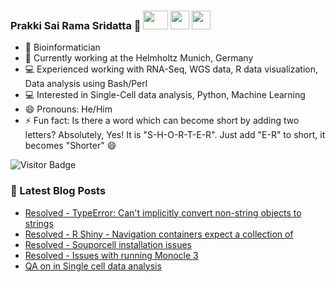 ### Prakki Sai Rama Sridatta 👋 [<img src="https://img.shields.io/badge/-blue?style=flat-square&logo=Linkedin&logoColor=white&link=https://www.linkedin.com/in/prakki-sai-rama-sridatta-data" width="40" height="30">](https://www.linkedin.com/in/prakki-sai-rama-sridatta-data/) [<img src="https://upload.wikimedia.org/wikipedia/commons/thumb/6/6f/Logo_of_Twitter.svg/1920px-Logo_of_Twitter.svg.png" width="30" height="30">](https://twitter.com/Prakki_Rama) [<img src="https://www.blogger.com/img/logo_blogger_40px.png" width="30" height="30">](https://asearchforsolutions.blogspot.com/)


- 🔭 Bioinformatician
- 🌱 Currently working at the Helmholtz Munich, Germany
- 💻 Experienced working with RNA-Seq, WGS data, R data visualization, Data analysis using Bash/Perl
- 💻 Interested in Single-Cell data analysis, Python, Machine Learning
- 😄 Pronouns: He/Him
- ⚡ Fun fact: Is there a word which can become short by adding two letters? Absolutely, Yes! It is "S-H-O-R-T-E-R". Just add "E-R" to short, it becomes "Shorter" 😄

![Visitor Badge](https://visitor-badge.laobi.icu/badge?page_id=ramadatta.ramdatta)


### 📕 Latest Blog Posts
<!-- BLOG-POST-LIST:START -->
- [Resolved - TypeError: Can&#39;t implicitly convert non-string objects to strings](https://asearchforsolutions.blogspot.com/2024/02/resolved-typeerror-cant-implicitly.html)
- [Resolved - R Shiny - Navigation containers expect a collection of](https://asearchforsolutions.blogspot.com/2024/01/resolved-r-shiny-navigation-containers.html)
- [Resolved - Souporcell installation issues](https://asearchforsolutions.blogspot.com/2024/01/resolved-souporcell-installation-issues.html)
- [Resolved - Issues with running Monocle 3](https://asearchforsolutions.blogspot.com/2024/01/some-issues-i-faced-when-trying-to-use.html)
- [QA on in Single cell data analysis](https://asearchforsolutions.blogspot.com/2024/01/qa-on-in-single-cell-data-analysis.html)
<!-- BLOG-POST-LIST:END -->
